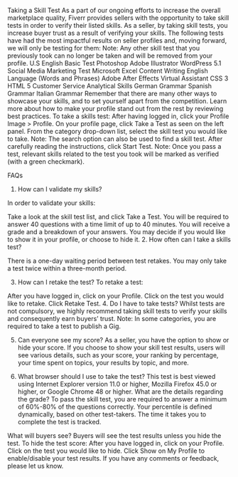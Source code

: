Taking a Skill Test
As a part of our ongoing efforts to increase the overall marketplace quality, Fiverr provides sellers with the opportunity to take skill tests in order to verify their listed skills. As a seller, by taking skill tests, you increase buyer trust as a result of verifying your skills.
The following tests have had the most impactful results on seller profiles and, moving forward, we will only be testing for them: 
Note: Any other skill test that you previously took can no longer be taken and will be removed from your profile.
U.S English Basic Test
Photoshop
Adobe Illustrator
WordPress 5.1
Social Media Marketing Test
Microsoft Excel
Content Writing
English Language (Words and Phrases)
Adobe After Effects
Virtual Assistant
CSS 3
HTML 5
Customer Service
Analytical Skills
German Grammar
Spanish Grammar
Italian Grammar
Remember that there are many other ways to showcase your skills, and to set yourself apart from the competition. Learn more about how to make your profile stand out from the rest by reviewing best practices.
To take a skills test:
After having logged in, click your Profile Image > Profile.
On your profile page, click Take a Test as seen on the left panel.
From the category drop-down list, select the skill test you would like to take.
Note: The search option can also be used to find a skill test.
After carefully reading the instructions, click Start Test.
Note: Once you pass a test, relevant skills related to the test you took will be marked as verified (with a green checkmark).
 

FAQs
1. How can I validate my skills?

In order to validate your skills:

Take a look at the skill test list, and click Take a Test.
You will be required to answer 40 questions with a time limit of up to 40 minutes.
You will receive a grade and a breakdown of your answers.
You may decide if you would like to show it in your profile, or choose to hide it.
2. How often can I take a skills test?

There is a one-day waiting period between test retakes. You may only take a test twice within a three-month period. 
 
3. How can I retake the test?
To retake a test:

After you have logged in, click on your Profile.
Click on the test you would like to retake.
Click Retake Test.
4. Do I have to take tests?
Whilst tests are not compulsory, we highly recommend taking skill tests to verify your skills and consequently earn buyers’ trust.
Note: In some categories, you are required to take a test to publish a Gig.
 
5. Can everyone see my score?
As a seller, you have the option to show or hide your score. If you choose to show your skill test results, users will see various details, such as your score, your ranking by percentage, your time spent on topics, your results by topic, and more. 
 
6. What browser should I use to take the test?
This test is best viewed using Internet Explorer version 11.0 or higher, Mozilla Firefox 45.0 or higher, or Google Chrome 48 or higher.
What are the details regarding the grade?
To pass the skill test, you are required to answer a minimum of 60%-80% of the questions correctly.
Your percentile is defined dynamically, based on other test-takers.
The time it takes you to complete the test is tracked.
 

What will buyers see?
Buyers will see the test results unless you hide the test.
To hide the test score: 
After you have logged in, click on your Profile.
Click on the test you would like to hide.
Click Show on My Profile to enable/disable your test results. 
If you have any comments or feedback, please let us know.
